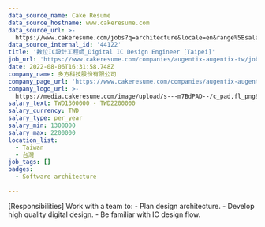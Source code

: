 ```yaml
---
data_source_name: Cake Resume
data_source_hostname: www.cakeresume.com
data_source_url: >-
  https://www.cakeresume.com/jobs?q=architecture&locale=en&range%5Bsalary_range%5D%5Bmin%5D=1000000&page=4
data_source_internal_id: '44122'
title: '數位IC設計工程師_Digital IC Design Engineer [Taipei]'
job_url: 'https://www.cakeresume.com/companies/augentix-augentix-tw/jobs/af758b'
date: 2022-08-06T16:31:58.748Z
company_name: 多方科技股份有限公司
company_page_url: 'https://www.cakeresume.com/companies/augentix-augentix-tw'
company_logo_url: >-
  https://media.cakeresume.com/image/upload/s---m7BdPAD--/c_pad,fl_png8,h_200,w_200/v1663326524/gwjr4l5eqziyvkvystjg.png
salary_text: TWD1300000 - TWD2200000
salary_currency: TWD
salary_type: per_year
salary_min: 1300000
salary_max: 2200000
location_list:
  - Taiwan
  - 台灣
job_tags: []
badges:
  - Software architecture

---
```


[Responsibilities] Work with a team to: - Plan design architecture. - Develop high quality digital design. - Be familiar with IC design flow.